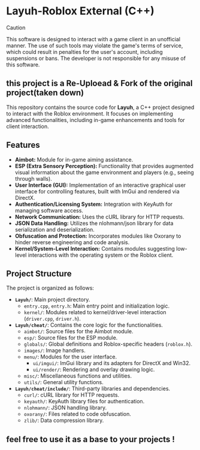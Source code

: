 # Layuh‑Roblox External (C++)

> [!CAUTION]
> This software is designed to interact with a game client in an unofficial manner. The use of such tools may violate the game's terms of service, which could result in penalties for the user's account, including suspensions or bans. The developer is not responsible for any misuse of this software.


## this project is a Re-Uploead & Fork of the original project(taken down)

This repository contains the source code for **Layuh**, a C++ project designed to interact with the Roblox environment. It focuses on implementing advanced functionalities, including in-game enhancements and tools for client interaction.

## Features

* **Aimbot:** Module for in-game aiming assistance.
* **ESP (Extra Sensory Perception):** Functionality that provides augmented visual information about the game environment and players (e.g., seeing through walls).
* **User Interface (GUI):** Implementation of an interactive graphical user interface for controlling features, built with ImGui and rendered via DirectX.
* **Authentication/Licensing System:** Integration with KeyAuth for managing software access.
* **Network Communication:** Uses the cURL library for HTTP requests.
* **JSON Data Handling:** Utilizes the nlohmann/json library for data serialization and deserialization.
* **Obfuscation and Protection:** Incorporates modules like Oxorany to hinder reverse engineering and code analysis.
* **Kernel/System-Level Interaction:** Contains modules suggesting low-level interactions with the operating system or the Roblox client.

## Project Structure

The project is organized as follows:

* **`Layuh/`**: Main project directory.
    * `entry.cpp`, `entry.h`: Main entry point and initialization logic.
    * `kernel/`: Modules related to kernel/driver-level interaction (`driver.cpp`, `driver.h`).
* **`Layuh/cheat/`**: Contains the core logic for the functionalities.
    * `aimbot/`: Source files for the Aimbot module.
    * `esp/`: Source files for the ESP module.
    * `globals/`: Global definitions and Roblox-specific headers (`roblox.h`).
    * `images/`: Image handlers.
    * `menu/`: Modules for the user interface.
        * `ui/imgui/`: ImGui library and its adapters for DirectX and Win32.
        * `ui/render/`: Rendering and overlay drawing logic.
    * `misc/`: Miscellaneous functions and utilities.
    * `utils/`: General utility functions.
* **`Layuh/cheat/include/`**: Third-party libraries and dependencies.
    * `curl/`: cURL library for HTTP requests.
    * `keyauth/`: KeyAuth library files for authentication.
    * `nlohmann/`: JSON handling library.
    * `oxorany/`: Files related to code obfuscation.
    * `zlib/`: Data compression library.

## feel free to use it as a base to your projects !


